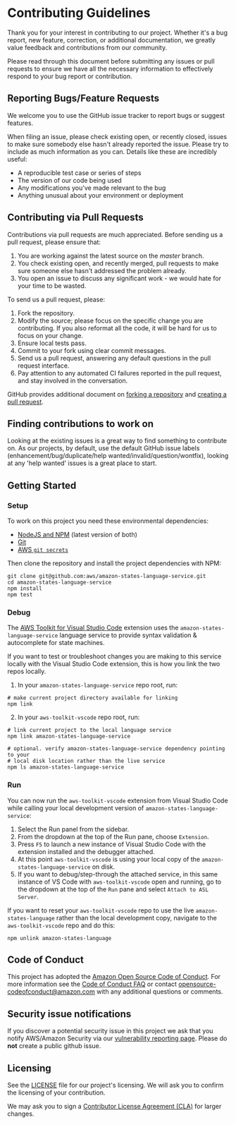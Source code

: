 # Contributing Guidelines

Thank you for your interest in contributing to our project. Whether it's a bug report, new feature, correction, or additional
documentation, we greatly value feedback and contributions from our community.

Please read through this document before submitting any issues or pull requests to ensure we have all the necessary
information to effectively respond to your bug report or contribution.


## Reporting Bugs/Feature Requests

We welcome you to use the GitHub issue tracker to report bugs or suggest features.

When filing an issue, please check existing open, or recently closed, issues to make sure somebody else hasn't already
reported the issue. Please try to include as much information as you can. Details like these are incredibly useful:

* A reproducible test case or series of steps
* The version of our code being used
* Any modifications you've made relevant to the bug
* Anything unusual about your environment or deployment


## Contributing via Pull Requests
Contributions via pull requests are much appreciated. Before sending us a pull request, please ensure that:

1. You are working against the latest source on the *master* branch.
2. You check existing open, and recently merged, pull requests to make sure someone else hasn't addressed the problem already.
3. You open an issue to discuss any significant work - we would hate for your time to be wasted.

To send us a pull request, please:

1. Fork the repository.
2. Modify the source; please focus on the specific change you are contributing. If you also reformat all the code, it will be hard for us to focus on your change.
3. Ensure local tests pass.
4. Commit to your fork using clear commit messages.
5. Send us a pull request, answering any default questions in the pull request interface.
6. Pay attention to any automated CI failures reported in the pull request, and stay involved in the conversation.

GitHub provides additional document on [forking a repository](https://help.github.com/articles/fork-a-repo/) and
[creating a pull request](https://help.github.com/articles/creating-a-pull-request/).


## Finding contributions to work on
Looking at the existing issues is a great way to find something to contribute on. As our projects, by default, use the default GitHub issue labels (enhancement/bug/duplicate/help wanted/invalid/question/wontfix), looking at any 'help wanted' issues is a great place to start.

## Getting Started
### Setup
To work on this project you need these environmental dependencies:
-   [NodeJS and NPM](https://nodejs.org/) (latest version of both)
-   [Git](https://git-scm.com/downloads)
-   [AWS `git secrets`](https://github.com/awslabs/git-secrets)

Then clone the repository and install the project dependencies with NPM:

```
git clone git@github.com:aws/amazon-states-language-service.git
cd amazon-states-language-service
npm install
npm test
```

### Debug
The [AWS Toolkit for Visual Studio
Code](https://github.com/aws/aws-toolkit-vscode) extension uses the
`amazon-states-language-service` language service to provide syntax validation &
autocomplete for state machines.

If you want to test or troubleshoot changes you are making to this service
locally with the Visual Studio Code extension, this is how you link the two
repos locally.

1) In your `amazon-states-language-service` repo root, run:
```
# make current project directory available for linking
npm link
```

2) In your `aws-toolkit-vscode` repo root, run:
```
# link current project to the local language service
npm link amazon-states-language-service

# optional. verify amazon-states-language-service dependency pointing to your 
# local disk location rather than the live service
npm ls amazon-states-language-service
```

### Run
You can now run the `aws-toolkit-vscode` extension from Visual Studio Code while
calling your local development version of `amazon-states-language-service`:

1. Select the Run panel from the sidebar.
2. From the dropdown at the top of the Run pane, choose `Extension`.
3. Press `F5` to launch a new instance of Visual Studio Code with the extension
   installed and the debugger attached.
4. At this point `aws-toolkit-vscode` is using your local copy of the
   `amazon-states-language-service` on disk.
5. If you want to debug/step-through the attached service, in this same instance
   of VS Code with `aws-toolkit-vscode` open and running, go to the dropdown at
   the top of the `Run` pane and select `Attach to ASL Server`.

If you want to reset your `aws-toolkit-vscode` repo to use the live
`amazon-states-language` rather than the local development copy, navigate to
the `aws-toolkit-vscode` repo and do this:

```console
npm unlink amazon-states-language
```

## Code of Conduct
This project has adopted the [Amazon Open Source Code of Conduct](https://aws.github.io/code-of-conduct).
For more information see the [Code of Conduct FAQ](https://aws.github.io/code-of-conduct-faq) or contact
opensource-codeofconduct@amazon.com with any additional questions or comments.


## Security issue notifications
If you discover a potential security issue in this project we ask that you notify AWS/Amazon Security via our [vulnerability reporting page](http://aws.amazon.com/security/vulnerability-reporting/). Please do **not** create a public github issue.


## Licensing

See the [LICENSE](LICENSE) file for our project's licensing. We will ask you to confirm the licensing of your contribution.

We may ask you to sign a [Contributor License Agreement (CLA)](http://en.wikipedia.org/wiki/Contributor_License_Agreement) for larger changes.
